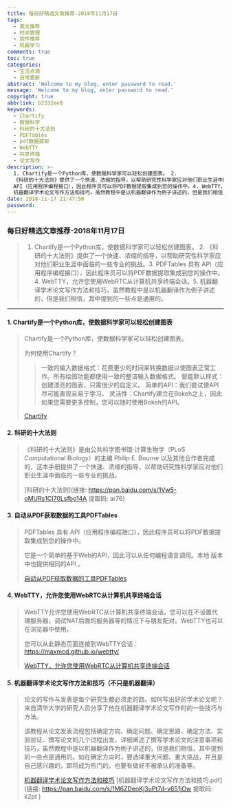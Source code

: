 ```yaml
---
title: 每日好精选文章推荐-2018年11月17日
tags:
  - 美文推荐
  - 时间管理
  - 软件推荐
  - 机器学习
comments: true
toc: true
categories:
  - 生活点滴
  - 日常更新
abstract: 'Welcome to my blog, enter password to read.'
message: 'Welcome to my blog, enter password to read.'
copyright: true
abbrlink: b2332ee0
keywords:
  - Chartify
  - 数据科学
  - 科研的十大法则
  - PDFTables
  - pdf数据提取
  - WebTTY
  - 共享终端
  - 论文写作
description: >-
  1. Chartify是一个Python库，使数据科学家可以轻松创建图表。 2.
  《科研的十大法则》提供了一个快速、浓缩的指导，以帮助研究性科学家应对他们职业生涯中面临的一些专业的挑战。3. PDFTables 具有
  API（应用程序编程接口），因此程序员可以将PDF数据提取集成到您的操作中。4. WebTTY，允许您使用WebRTC从计算机共享终端会话。5.
  机器翻译学术论文写作方法和技巧，虽然教程中是以机器翻译作为例子讲述的，但是我们相信，其中提到的一些点是通用的。
date: 2018-11-17 21:47:50
password:
---
```

<script type="text/javascript" src="/js/src/bai.js"></script>

### 每日好精选文章推荐-2018年11月17日
>  1. Chartify是一个Python库，使数据科学家可以轻松创建图表。 2. 《科研的十大法则》提供了一个快速、浓缩的指导，以帮助研究性科学家应对他们职业生涯中面临的一些专业的挑战。3. PDFTables 具有 API（应用程序编程接口），因此程序员可以将PDF数据提取集成到您的操作中。4. WebTTY，允许您使用WebRTC从计算机共享终端会话。5. 机器翻译学术论文写作方法和技巧，虽然教程中是以机器翻译作为例子讲述的，但是我们相信，其中提到的一些点是通用的。

---
#### 1. Chartify是一个Python库，使数据科学家可以轻松创建图表
> Chartify是一个Python库，使数据科学家可以轻松创建图表。
> 
> 为何使用Chartify？
>> 一致的输入数据格式：花费更少的时间来转换数据以使图表正常工作。所有绘图功能都使用一致的整洁输入数据格式。
>>智能默认样式：创建漂亮的图表，只需很少的自定义。
>>简单的API：我们尝试使API尽可能直观且易于学习。
>>灵活性：Chartify建立在Bokeh之上，因此如果您需要更多控制，您可以随时使用Bokeh的API。
> 
> [Chartify](https://github.com/spotify/chartify)

#### 2. 科研的十大法则
> 《科研的十大法则》是由公共科学图书馆·计算生物学（PLoS Computational Biology）的主编 Philip E. Bourne 以及其他合作者完成的，这本手册提供了一个快速、浓缩的指导，以帮助研究性科学家应对他们职业生涯中面临的一些专业的挑战。
> 
> 
> [科研的十大法则](链接: https://pan.baidu.com/s/1Vw5-oMURs1CI70Lsfbo14A 提取码: ar76)

#### 3. 自动从PDF获取数据的工具PDFTables
> PDFTables 具有 API（应用程序编程接口），因此程序员可以将PDF数据提取集成到您的操作中。
> 
> 它是一个简单的基于Web的API，因此可以从任何编程语言调用。本地 版本中也提供相同的API 。
> 
> [自动从PDF获取数据的工具PDFTables](https://pdftables.com/pdf-to-excel-api)

#### 4. WebTTY，允许您使用WebRTC从计算机共享终端会话
> WebTTY允许您使用WebRTC从计算机共享终端会话。您可以在不设置代理服务器，调试NAT后面的服务器等的情况下与朋友配对。WebTTY也可以在浏览器中使用。
> 
> 您可以从此静态页面连接到WebTTY会话：https://maxmcd.github.io/webtty/
> 
> [WebTTY，允许您使用WebRTC从计算机共享终端会话](https://github.com/maxmcd/webtty)

#### 5. 机器翻译学术论文写作方法和技巧（不只是机器翻译）
> 论文的写作与发表是每个研究生都必须走的路。如何写出好的学术论文呢？来自清华大学的研究人员分享了他在机器翻译学术论文写作时的一些技巧与方法。
>
> 该教程从论文发表流程包括确定方向、确定问题、确定思路、确定方法、实验验证、撰写论文的几个过程出发，详细阐述了撰写学术论文的注意事项和技巧，虽然教程中是以机器翻译作为例子讲述的，但是我们相信，其中提到的一些点是通用的。如在确定方向时，要选择重大问题、重大挑战，并且是自己感兴趣的，即将成为热门的，也要有做好不被承认的准备等。
> 
> [机器翻译学术论文写作方法和技巧](https://mp.weixin.qq.com/s/6-Z3eBlybEfCMbITi17hjw)
> [机器翻译学术论文写作方法和技巧.pdf](链接: https://pan.baidu.com/s/1M6ZDeoKj3uPt7d-v651jOw 提取码: k2pt )
